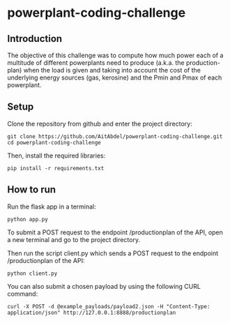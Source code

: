 # powerplant-coding-challenge

## Introduction

The objective of this challenge was to compute how much power each of a multitude of different powerplants need to produce 
(a.k.a. the production-plan) when the load is given and taking into account the cost of the underlying energy sources (gas, 
kerosine) and the Pmin and Pmax of each powerplant.

## Setup

Clone the repository from github and enter the project directory:
```
git clone https://github.com/AitAbdel/powerplant-coding-challenge.git
cd powerplant-coding-challenge
```

Then, install the required libraries:

```
pip install -r requirements.txt
```
## How to run

Run the flask app in a terminal:
```
python app.py
```
To submit a POST request to the endpoint /productionplan of the API, open a new terminal and go to the project directory. 

Then run the script client.py which sends a POST request to the endpoint /productionplan of the API:

```
python client.py
```

You can also submit a chosen payload by using the following CURL command: 

```
curl -X POST -d @example_payloads/payload2.json -H "Content-Type: application/json" http://127.0.0.1:8888/productionplan
```